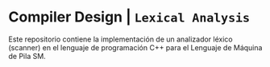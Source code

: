 # **Compiler Design | `Lexical Analysis`**
Este repositorio contiene la implementación de un analizador léxico (scanner) en el lenguaje de programación C++ para el Lenguaje de Máquina de Pila SM.
